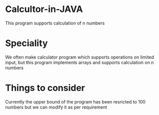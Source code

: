 # Calcultor-in-JAVA
This program supports calculation of n numbers


# Speciality
We often make calculator program which supports operations on limited input, but this program implements arrays and supports calculation on n numbers

# Things to consider
Currently the upper bound of the program has been resricted to 100 numbers but we can modify it as per requirement
